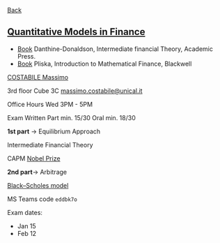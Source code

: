 
[Back](../Index.md)

## [Quantitative Models in Finance](https://www.unical.it/storage/cds/20540/activities/114294/)

- [Book](<Books/Intermediate Financial Theory (2014) Academic Press.pdf>) Danthine-Donaldson, Intermediate financial Theory, Academic Press.
- [Book](<Books/Introduction to Mathematical Finance 1997.pdf>) Pliska, Introduction to Mathematical Finance, Blackwell

[COSTABILE Massimo](https://www.unical.it/storage/addressbook/gAAAAABlEA7TyRBvh1xTWpCCNHq5bLKyvrKFzjy3rN81-VCMMatYcOtr4UNWt4eM_kjAT7b7jTFJxFPcTMk3bHdg0T1vj-TbPg==/)

3rd floor Cube 3C
massimo.costabile@unical.it

Office Hours Wed 3PM - 5PM

Exam
Written Part min. 15/30
Oral min. 18/30

**1st part** -> Equilibrium Approach

Intermediate Financial Theory

CAPM [Nobel Prize](<https://www.nobelprize.org/prizes/economic-sciences/1990/press-release/>)

**2nd part**-> Arbitrage

[Black–Scholes model](<https://en.wikipedia.org/wiki/Black%E2%80%93Scholes_model>)

MS Teams code ```eddbk7o```

Exam dates:  

- Jan 15
- Feb 12
